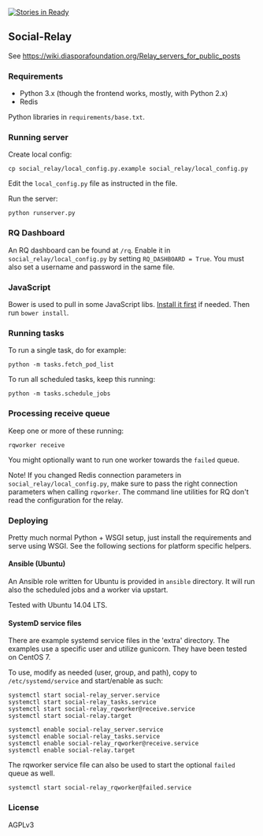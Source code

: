 [![Stories in Ready](https://badge.waffle.io/jaywink/social-relay.png?label=ready&title=Ready)](https://waffle.io/jaywink/social-relay)
## Social-Relay

See https://wiki.diasporafoundation.org/Relay_servers_for_public_posts

### Requirements

* Python 3.x (though the frontend works, mostly, with Python 2.x)
* Redis

Python libraries in `requirements/base.txt`.

### Running server

Create local config:

    cp social_relay/local_config.py.example social_relay/local_config.py

Edit the `local_config.py` file as instructed in the file.

Run the server:

    python runserver.py

### RQ Dashboard

An RQ dashboard can be found at `/rq`. Enable it in `social_relay/local_config.py` by setting `RQ_DASHBOARD = True`.
You must also set a username and password in the same file.

### JavaScript

Bower is used to pull in some JavaScript libs. [Install it first](http://bower.io/) if needed. Then run `bower install`.

### Running tasks

To run a single task, do for example:

    python -m tasks.fetch_pod_list

To run all scheduled tasks, keep this running:

    python -m tasks.schedule_jobs

### Processing receive queue

Keep one or more of these running:

    rqworker receive

You might optionally want to run one worker towards the `failed` queue.

Note! If you changed Redis connection parameters in `social_relay/local_config.py`, make sure to pass the right connection parameters when calling `rqworker`. The command line utilities for RQ don't read the configuration for the relay.

### Deploying

Pretty much normal Python + WSGI setup, just install the requirements and serve using WSGI. See the following sections for platform specific helpers.

#### Ansible (Ubuntu)

An Ansible role written for Ubuntu is provided in `ansible` directory. It will run also the scheduled jobs and a worker via upstart.

Tested with Ubuntu 14.04 LTS.

#### SystemD service files

There are example systemd service files in the 'extra' directory. The examples
use a specific user and utilize gunicorn. They have been tested on CentOS 7.

To use, modify as needed (user, group, and path), copy to `/etc/systemd/service`
and start/enable as such:

    systemctl start social-relay_server.service
    systemctl start social-relay_tasks.service
    systemctl start social-relay_rqworker@receive.service
    systemctl start social-relay.target

    systemctl enable social-relay_server.service
    systemctl enable social-relay_tasks.service
    systemctl enable social-relay_rqworker@receive.service
    systemctl enable social-relay.target

The rqworker service file can also be used to start the optional `failed` queue as well.

    systemctl start social-relay_rqworker@failed.service

### License

AGPLv3

